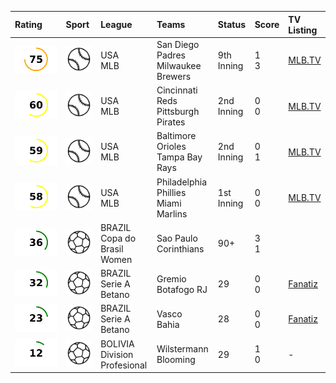 | Rating                                                                                                                                 | Sport                                                                                                            | League                          | Teams                                  | Status     | Score   | TV Listing                                                 |
|:---------------------------------------------------------------------------------------------------------------------------------------|:-----------------------------------------------------------------------------------------------------------------|:--------------------------------|:---------------------------------------|:-----------|:--------|:-----------------------------------------------------------|
| <img src="https://raw.githubusercontent.com/BlakeDuncan25/Donut-SVG-Ratings/bac4e4a278175106499642192132b1786a9aec38/75.svg" alt="75"> | <img src="https://raw.githubusercontent.com/BlakeDuncan25/Donut-SVG-Ratings/master/baseball.png" alt="Baseball"> | USA<br>MLB                      | San Diego Padres<br>Milwaukee Brewers  | 9th Inning | 1<br>3  | <a href="https://www.mlb.com/live-stream-games">MLB.TV</a> |
| <img src="https://raw.githubusercontent.com/BlakeDuncan25/Donut-SVG-Ratings/bac4e4a278175106499642192132b1786a9aec38/60.svg" alt="60"> | <img src="https://raw.githubusercontent.com/BlakeDuncan25/Donut-SVG-Ratings/master/baseball.png" alt="Baseball"> | USA<br>MLB                      | Cincinnati Reds<br>Pittsburgh Pirates  | 2nd Inning | 0<br>0  | <a href="https://www.mlb.com/live-stream-games">MLB.TV</a> |
| <img src="https://raw.githubusercontent.com/BlakeDuncan25/Donut-SVG-Ratings/bac4e4a278175106499642192132b1786a9aec38/59.svg" alt="59"> | <img src="https://raw.githubusercontent.com/BlakeDuncan25/Donut-SVG-Ratings/master/baseball.png" alt="Baseball"> | USA<br>MLB                      | Baltimore Orioles<br>Tampa Bay Rays    | 2nd Inning | 0<br>1  | <a href="https://www.mlb.com/live-stream-games">MLB.TV</a> |
| <img src="https://raw.githubusercontent.com/BlakeDuncan25/Donut-SVG-Ratings/bac4e4a278175106499642192132b1786a9aec38/58.svg" alt="58"> | <img src="https://raw.githubusercontent.com/BlakeDuncan25/Donut-SVG-Ratings/master/baseball.png" alt="Baseball"> | USA<br>MLB                      | Philadelphia Phillies<br>Miami Marlins | 1st Inning | 0<br>0  | <a href="https://www.mlb.com/live-stream-games">MLB.TV</a> |
| <img src="https://raw.githubusercontent.com/BlakeDuncan25/Donut-SVG-Ratings/bac4e4a278175106499642192132b1786a9aec38/36.svg" alt="36"> | <img src="https://raw.githubusercontent.com/BlakeDuncan25/Donut-SVG-Ratings/master/soccer.png" alt="Soccer">     | BRAZIL<br>Copa do Brasil Women  | Sao Paulo<br>Corinthians               | 90+        | 3<br>1  | <a href="#N/A"></a>                                        |
| <img src="https://raw.githubusercontent.com/BlakeDuncan25/Donut-SVG-Ratings/bac4e4a278175106499642192132b1786a9aec38/32.svg" alt="32"> | <img src="https://raw.githubusercontent.com/BlakeDuncan25/Donut-SVG-Ratings/master/soccer.png" alt="Soccer">     | BRAZIL<br>Serie A Betano        | Gremio<br>Botafogo RJ                  | 29         | 0<br>0  | <a href="https://watch.fanatiz.com/channels">Fanatiz</a>   |
| <img src="https://raw.githubusercontent.com/BlakeDuncan25/Donut-SVG-Ratings/bac4e4a278175106499642192132b1786a9aec38/23.svg" alt="23"> | <img src="https://raw.githubusercontent.com/BlakeDuncan25/Donut-SVG-Ratings/master/soccer.png" alt="Soccer">     | BRAZIL<br>Serie A Betano        | Vasco<br>Bahia                         | 28         | 0<br>0  | <a href="https://watch.fanatiz.com/channels">Fanatiz</a>   |
| <img src="https://raw.githubusercontent.com/BlakeDuncan25/Donut-SVG-Ratings/bac4e4a278175106499642192132b1786a9aec38/12.svg" alt="12"> | <img src="https://raw.githubusercontent.com/BlakeDuncan25/Donut-SVG-Ratings/master/soccer.png" alt="Soccer">     | BOLIVIA<br>Division Profesional | Wilstermann<br>Blooming                | 29         | 1<br>0  | -                                                          |